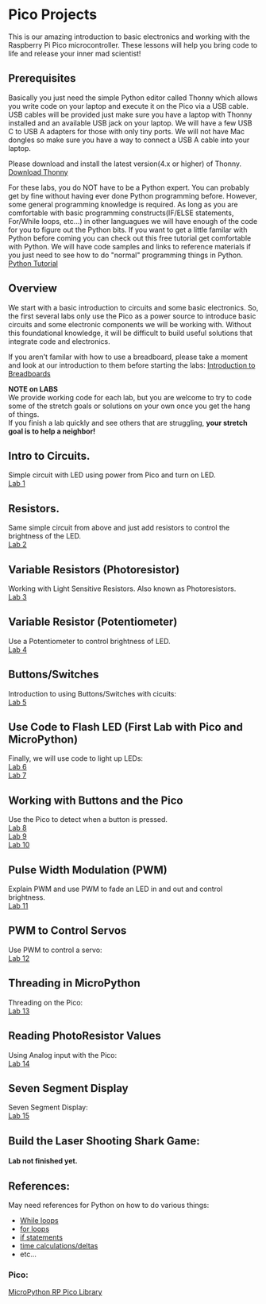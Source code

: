 # Pico Projects

This is our amazing introduction to basic electronics and working with the Raspberry Pi Pico microcontroller.  These lessons will help you bring code to life and release your inner mad scientist!

## Prerequisites

Basically you just need the simple Python editor called Thonny which allows you write code on your laptop and execute it on the Pico via a USB cable. USB cables will be provided just make sure you have a laptop with Thonny installed and an available USB jack on your laptop.  We will have a few USB C to USB A adapters for those with only tiny ports. We will not have Mac dongles so make sure you have a way to connect a USB A cable into your laptop. 

Please download and install the latest version(4.x or higher) of Thonny.  
[Download Thonny](https://thonny.org/) 

For these labs, you do NOT have to be a Python expert.  You can probably get by fine without having ever done Python programming before.  However, some general programming knowledge is required. As long as you are comfortable with basic programming constructs(IF/ELSE statements, For/While loops, etc...) in other languagues we will have enough of the code for you to figure out the Python bits.
If you want to get a little familar with Python before coming you can check out this free tutorial get comfortable with Python. We will have code samples and links to reference materials if you just need to see how to do "normal" programming things in Python.
[Python Tutorial](https://www.learnpython.org/)


## Overview 

We start with a basic introduction to circuits and some basic electronics. So, the first several labs only use the Pico as a power source to introduce basic circuits and some electronic components we will be working with.  Without this foundational knowledge, it will be difficult to build useful solutions that integrate code and electronics.

If you aren't familar with how to use a breadboard, please take a moment and look at our introduction to them before starting the labs: [Introduction to Breadboards](/reference/breadboards.md)

**NOTE on LABS**  
We provide working code for each lab, but you are welcome to try to code some of the stretch goals or solutions on your own once you get the hang of things.  
If you finish a lab quickly and see others that are struggling, **your stretch goal is to help a neighbor!**

## Intro to Circuits.

Simple circuit with LED using power from Pico and turn on LED.   
[Lab 1](/labs/01_first_circuit.md)

## Resistors.

Same simple circuit from above and just add resistors to control the brightness of the LED.  
[Lab 2](/labs/02_resistor_intro.md)

## Variable Resistors (Photoresistor)

Working with Light Sensitive Resistors. Also known as Photoresistors.  
[Lab 3](/labs/03_photo_resistor.md)

## Variable Resistor (Potentiometer)

Use a Potentiometer to control brightness of LED.  
[Lab 4](/labs/04_potentiometer.md)

## Buttons/Switches

Introduction to using Buttons/Switches with cicuits:  
[Lab 5](/labs/05_button_circuit.md)

## Use Code to Flash LED (First Lab with Pico and MicroPython)

Finally, we will use code to light up LEDs:   
[Lab 6](/labs/06_blink_yo_self.md)  
[Lab 7](/labs/07_blink_led.md)  
 

## Working with Buttons and the Pico

Use the Pico to detect when a button is pressed.  
[Lab 8](/labs/08_button_control.md)  
[Lab 9](/labs/09_button_debounce.md)  
[Lab 10](/labs/10_button_interrupt.md)  



## Pulse Width Modulation (PWM)

Explain PWM and use PWM to fade an LED in and out and control brightness.  
[Lab 11](/labs/11_PWM_LED.md)  

## PWM to Control Servos

Use PWM to control a servo:  
[Lab 12](/labs/12_servo_control.md) 

## Threading in MicroPython

Threading on the Pico:  
[Lab 13](/labs/13_threading.md) 


## Reading PhotoResistor Values

Using Analog input with the Pico:  
[Lab 14](/labs/14_adc_photoresistor.md)

## Seven Segment Display

Seven Segment Display:  
[Lab 15](/labs/15_seven_segment.md) 


## Build the Laser Shooting Shark Game:
 #### Lab not finished yet.



## References:
  May need references for Python on how to do various things:
  - [While loops](https://www.geeksforgeeks.org/python-while-loop/)
  - [for loops](https://www.geeksforgeeks.org/python-for-loops/)
  - [if statements](https://www.geeksforgeeks.org/python3-if-if-else-nested-if-if-elif-statements/)
  - [time calculations/deltas](https://docs.micropython.org/en/latest/library/time.html#time.ticks_diff)
  - etc...

### Pico:

[MicroPython RP Pico Library](https://docs.micropython.org/en/latest/rp2/quickref.html)

## 
